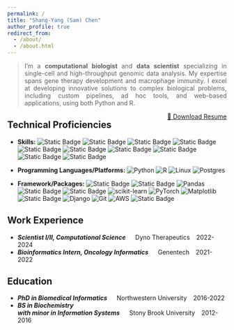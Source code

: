 ```yaml
---
permalink: /
title: "Shang-Yang (Sam) Chen"
author_profile: true
redirect_from: 
  - /about/
  - /about.html
---
```


<blockquote>
<p style='text-align: justify;'> 
I’m a <b>computational biologist</b> and <b>data scientist</b> specializing in single-cell and high-throughput genomic data analysis. My expertise spans gene therapy development and macrophage immunity. I excel at developing innovative solutions to complex biological problems, including custom pipelines, ad hoc tools, and web-based applications, using both Python and R.
</p></blockquote>

<a href="/files/pdf/sam_chen_resume_bioinfo.pdf" download class="btn btn-info" style="float: right;">
    📄 Download Resume
</a>

## Technical Proficiencies
  - **Skills:** 
  ![Static Badge](https://img.shields.io/badge/bioinformatics-%23264653?style=for-the-badge&logo=rocket&logoColor=white)
  ![Static Badge](https://img.shields.io/badge/single_cell-%232a9d8f?style=for-the-badge)
  ![Static Badge](https://img.shields.io/badge/omics-%23e9c46a?style=for-the-badge)
  ![Static Badge](https://img.shields.io/badge/immunology-%23f4a261?style=for-the-badge)
  ![Static Badge](https://img.shields.io/badge/data_analysis-%23e76f51?style=for-the-badge)
  ![Static Badge](https://img.shields.io/badge/visualization-%23edafb8?style=for-the-badge)
  ![Static Badge](https://img.shields.io/badge/ML%2FAI-%23f7e1d7?style=for-the-badge)
  ![Static Badge](https://img.shields.io/badge/Webapp_dev-%23dedbd2?style=for-the-badge)
  ![Static Badge](https://img.shields.io/badge/Statistics-%23b0c4b1?style=for-the-badge)
  ![Static Badge](https://img.shields.io/badge/version_control-%234a5759?style=for-the-badge)

  - **Programming Languages/Platforms:** 
  ![Python](https://img.shields.io/badge/python-3670A0?style=for-the-badge&logo=python&logoColor=ffdd54)
  ![R](https://img.shields.io/badge/r-%23276DC3.svg?style=for-the-badge&logo=r&logoColor=white)
  ![Linux](https://img.shields.io/badge/Linux-FCC624?style=for-the-badge&logo=linux&logoColor=black)
  ![Postgres](https://img.shields.io/badge/postgres-%23316192.svg?style=for-the-badge&logo=postgresql&logoColor=white)

  - **Framework/Packages:** 
  ![Static Badge](https://img.shields.io/badge/scverse-%23ef476f?style=for-the-badge)
  ![Static Badge](https://img.shields.io/badge/seurat-%23ffd166?style=for-the-badge)
  ![Pandas](https://img.shields.io/badge/pandas-%23150458.svg?style=for-the-badge&logo=pandas&logoColor=white)
  ![Static Badge](https://img.shields.io/badge/tidyverse-%2306d6a0?style=for-the-badge&logo=tidyverse)
  ![Static Badge](https://img.shields.io/badge/jupyter-%23073b4c?style=for-the-badge&logo=jupyter)
  ![scikit-learn](https://img.shields.io/badge/scikit--learn-%23F7931E.svg?style=for-the-badge&logo=scikit-learn&logoColor=white)
  ![PyTorch](https://img.shields.io/badge/PyTorch-%23EE4C2C.svg?style=for-the-badge&logo=PyTorch&logoColor=white)
  ![Matplotlib](https://img.shields.io/badge/Matplotlib-%23ffffff.svg?style=for-the-badge&logo=Matplotlib&logoColor=black)
  ![Static Badge](https://img.shields.io/badge/ggplot2-%23118ab2?style=for-the-badge)
  ![Django](https://img.shields.io/badge/django-%23092E20.svg?style=for-the-badge&logo=django&logoColor=white)
  ![Git](https://img.shields.io/badge/git-%23F05033.svg?style=for-the-badge&logo=git&logoColor=white)
  ![AWS](https://img.shields.io/badge/AWS-%23FF9900.svg?style=for-the-badge&logo=amazon-aws&logoColor=white)
  ![Static Badge](https://img.shields.io/badge/Nextflow-%230dc09d?style=for-the-badge&logo=Nextflow&logoColor=white)



## Work Experience
  - <i>**Scientist I/II, Computational Science**</i> &ensp;&ensp; Dyno Therapeutics &ensp; 2022-2024   
  - <i>**Bioinformatics Intern, Oncology Informatics**</i> &ensp;&ensp; Genentech &ensp; 2021-2022 

## Education
  - <i>**PhD in Biomedical Informatics**</i> &ensp;&ensp; Northwestern University &ensp; 2016-2022
  - <i>**BS in Biochemistry <br/> with minor in Information Systems**</i> &ensp;&ensp; Stony Brook University &ensp; 2012-2016